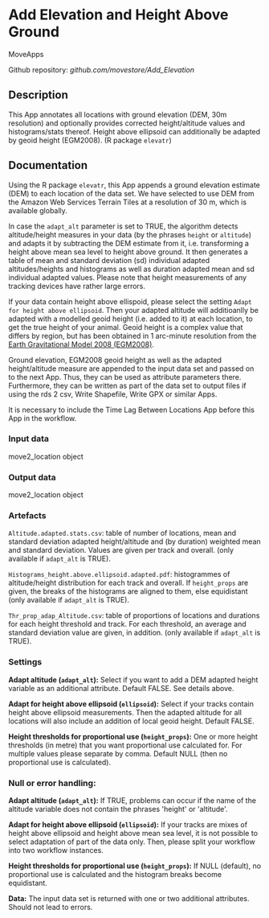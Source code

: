 # Add Elevation and Height Above Ground

MoveApps

Github repository: *github.com/movestore/Add_Elevation*

## Description
This App annotates all locations with ground elevation (DEM, 30m resolution) and optionally provides corrected height/altitude values and histograms/stats thereof. Height above ellipsoid can additionally be adapted by geoid height (EGM2008). (R package `elevatr`)

## Documentation
Using the R package `elevatr`, this App appends a ground elevation estimate (DEM) to each location of the data set. We have selected to use DEM from the Amazon Web Services Terrain Tiles at a resolution of 30 m, which is available globally.

In case the `adapt_alt` parameter is set to TRUE, the algorithm detects altitude/height measures in your data (by the phrases `height` or `altitude`) and adapts it by subtracting the DEM estimate from it, i.e. transforming a height above mean sea level to height above ground. It then generates a table of mean and standard deviation (sd) individual adapted altitudes/heights and histograms as well as duration adapted mean and sd individual adapted values. Please note that height measurements of any tracking devices have rather large errors.

If your data contain height above ellispoid, please select the setting `Adapt for height above ellipsoid`. Then your adapted altitude will additioanlly be adapted with a modelled geoid height (i.e. added to it) at each location, to get the true height of your animal. Geoid height is a complex value that differs by region, but has been obtained in 1 arc-minute resolution from the [Earth Gravitational Model 2008 (EGM2008)](https://earth-info.nga.mil/index.php?dir=wgs84&action=wgs84#tab_egm2008). 

Ground elevation, EGM2008 geoid height as well as the adapted height/altitude measure are appended to the input data set and passed on to the next App. Thus, they can be used as attribute parameters there. Furthermore, they can be written as part of the data set to output files if using the rds 2 csv, Write Shapefile, Write GPX or similar Apps.

It is necessary to include the Time Lag Between Locations App before this App in the workflow.

### Input data
move2_location object

### Output data
move2_location object

### Artefacts
`Altitude.adapted.stats.csv`:  table of number of locations, mean and standard deviation adapted height/altitude and (by duration) weighted mean and standard deviation. Values are given per track and overall. (only available if `adapt_alt` is TRUE).

`Histograms_height.above.ellipsoid.adapted.pdf`: histogrammes of altitude/height distribution for each track and overall. If `height_props` are given, the breaks of the histograms are aligned to them, else equidistant (only available if `adapt_alt` is TRUE).

`Thr_prop_adap_Altitude.csv`: table of proportions of locations and durations for each height threshold and track. For each threshold, an average and standard deviation value are given, in addition. (only available if `adapt_alt` is TRUE).

### Settings 
**Adapt altitude (`adapt_alt`):** Select if you want to add a DEM adapted height variable as an additional attribute. Default FALSE. See details above.

**Adapt for height above ellipsoid (`ellipsoid`):** Select if your tracks contain height above ellipsoid measurements. Then the adapted altitude for all locations will also include an addition of local geoid height. Default FALSE.

**Height thresholds for proportional use (`height_props`):** One or more height thresholds (in metre) that you want proportional use calculated for. For multiple values please separate by comma. Default NULL (then no proportional use is calculated).

### Null or error handling:
**Adapt altitude (`adapt_alt`):** If TRUE, problems can occur if the name of the altitude variable does not contain the phrases 'height' or 'altitude'.

**Adapt for height above ellipsoid (`ellipsoid`):** If your tracks are mixes of height above ellipsoid and height above mean sea level, it is not possible to select adaptation of part of the data only. Then, please split your workflow into two workflow instances.

**Height thresholds for proportional use (`height_props`):** If NULL (default), no proportional use is calculated and the histogram breaks become equidistant.

**Data:** The input data set is returned with one or two additional attributes. Should not lead to errors. 



